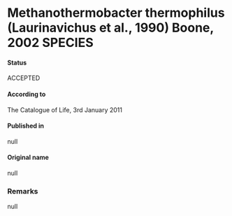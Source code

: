 # Methanothermobacter thermophilus (Laurinavichus et al., 1990) Boone, 2002 SPECIES

#### Status
ACCEPTED

#### According to
The Catalogue of Life, 3rd January 2011

#### Published in
null

#### Original name
null

### Remarks
null